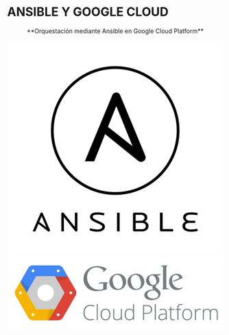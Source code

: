 # **ANSIBLE Y GOOGLE CLOUD**  

<center>
**Orquestación mediante Ansible en Google Cloud Platform**

![](images/ansible.png "Ansible")  
![](images/Google.png "Google Cloud Platform")  

</center>  



